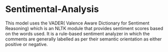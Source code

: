 # Sentimental-Analysis

This model uses the VADER( Valence Aware Dictionary for Sentiment Reasoning) which is an NLTK module that provides sentiment scores based on the words used. It is a rule-based sentiment analyzer in which the comments are generally labelled as per their semantic orientation as either positive or negative.
